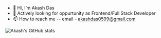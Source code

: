 - 👋 Hi, I’m Akash Das
- 🌱 Actively looking for oppurtunity as Frontend/Full Stack Developer
- 📫 How to reach me 
-- email - akashdas0599@gmail.com

<!---
akashdas99/akashdas99 is a ✨ special ✨ repository because its `README.md` (this file) appears on your GitHub profile.
You can click the Preview link to take a look at your changes.
--->
![Akash's GitHub stats](https://github-readme-stats.vercel.app/api?username=akashdas99&show_icons=true&theme=radical)
